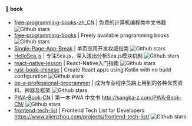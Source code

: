 #### :book: book
* [free-programming-books-zh_CN](https://github.com/justjavac/free-programming-books-zh_CN) | 免费的计算机编程类中文书籍 ![Github stars](https://img.shields.io/github/justjavac/free-programming-books-zh_CN.svg) 
* [free-programming-books](https://github.com/EbookFoundation/free-programming-books/blob/master/free-programming-books-zh.md) | Freely available programming books ![Github stars](https://img.shields.io/github/EbookFoundation/free-programming-books.svg) 
* [Single-Page-App-Break](https://github.com/island205/Single-Page-App-Break) | 单页应用开发权威指南 ![Github stars](https://img.shields.io/github/island205/Single-Page-App-Break.svg)
* [HelloSea.js](https://github.com/island205/HelloSea.js) | 专注Sea.js，深入浅出分析Sea.js模块机制 ![Github stars](https://img.shields.io/github/island205/HelloSea.js.svg)
* [react-native-lesson](https://github.com/vczero/react-native-lesson) | React-Native入门指南 ![Github stars](https://img.shields.io/github/vczero/react-native-lesson.svg)
* [rust-book-chinese](https://github.com/KaiserY/rust-book-chinese) | Create React apps using Kotlin with no build configuration ![Github stars](https://img.shields.io/github/KaiserY/rust-book-chinese.svg)
* [be-a-professional-programmer](https://github.com/stanzhai/be-a-professional-programmer) | 成为专业程序员路上用到的各种优秀资料、神器及框架 ![Github stars](https://img.shields.io/github/stanzhai/be-a-professional-programmer.svg)
* [PWA-Book-CN](https://github.com/SangKa/PWA-Book-CN) | 第一本 PWA 中文书 http://sangka-z.com/PWA-Book-CN/ ![Github stars](https://img.shields.io/github/stanzhai/SangKa/PWA-Book-CN.svg)
* [frontend-tech-list](https://github.com/alienzhou/frontend-tech-list) | Frontend Tech List for Developers https://www.alienzhou.com/projects/frontend-tech-list/ ![Github stars](https://img.shields.io/github/alienzhou/frontend-tech-list.svg)
